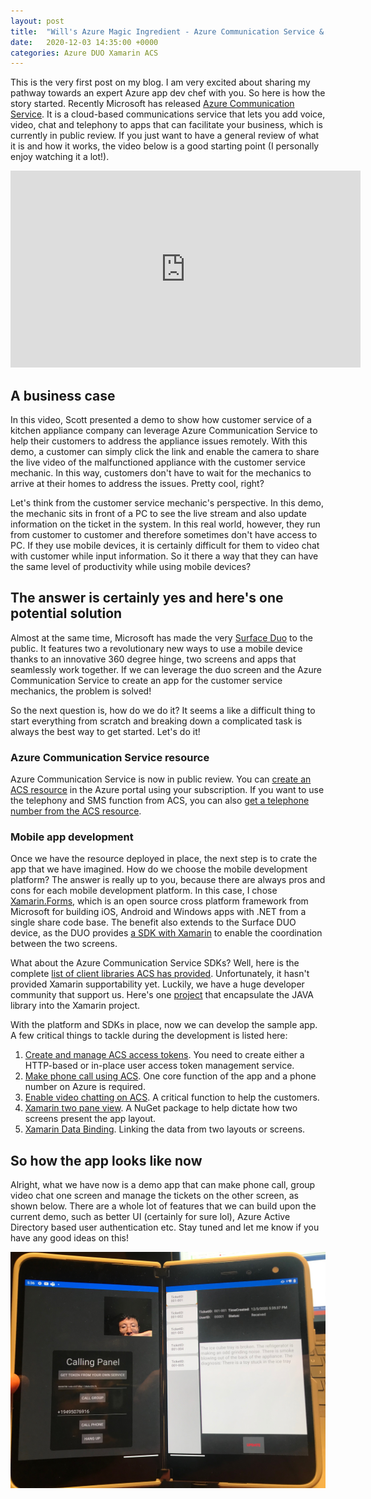 ```yaml
---
layout: post
title:  "Will's Azure Magic Ingredient - Azure Communication Service & Surface DUO - PART I"
date:   2020-12-03 14:35:00 +0000
categories: Azure DUO Xamarin ACS
---
```


This is the very first post on my blog. I am very excited about sharing my pathway towards an expert Azure app dev chef with you.
So here is how the story started. Recently Microsoft has released [Azure Communication Service](https://docs.microsoft.com/en-us/azure/communication-services/). It is a cloud-based communications service that lets you add voice, video, chat and telephony to apps that can facilitate your business, which is currently in public review. If you just want to have a general review of what it is and how it works, the video below is a good starting point (I personally enjoy watching it a lot!). 

<iframe width="560" height="315" src="https://www.youtube.com/embed/49oshhgY6UQ" frameborder="0" allow="accelerometer; autoplay; clipboard-write; encrypted-media; gyroscope; picture-in-picture" allowfullscreen></iframe>

## A business case 

In this video, Scott presented a demo to show how customer service of a kitchen appliance company can leverage Azure Communication Service to help their customers to address the appliance issues remotely. With this demo, a customer can simply click the link and enable the camera to share the live video of the malfunctioned appliance with the customer service mechanic. In this way, customers don't have to wait for the mechanics to arrive at their homes to address the issues. Pretty cool, right?  

Let's think from the customer service mechanic's perspective. In this demo, the mechanic sits in front of a PC to see the live stream and also update information on the ticket in the system. In this real world, however, they run from customer to customer and therefore sometimes don't have access to PC. If they use mobile devices, it is certainly difficult for them to video chat with customer while input information. So it there a way that they can have the same level of productivity while using mobile devices?

## The answer is certainly yes and here's one potential solution

Almost at the same time, Microsoft has made the very [Surface Duo](https://www.microsoft.com/en-us/surface/devices/surface-duo) to the public. It features two a revolutionary new ways to use a mobile device thanks to an innovative 360 degree hinge, two screens and apps that seamlessly work together. If we can leverage the duo screen and the Azure Communication Service to create an app for the customer service mechanics, the problem is solved!  

So the next question is, how do we do it? It seems a like a difficult thing to start everything from scratch and breaking down a complicated task is always the best way to get started. Let's do it!

### Azure Communication Service resource

Azure Communication Service is now in public review. You can [create an ACS resource](https://docs.microsoft.com/en-us/azure/communication-services/quickstarts/create-communication-resource?tabs=windows&pivots=platform-azp) in the Azure portal using your subscription. If you want to use the telephony and SMS function from ACS, you can also [get a telephone number from the ACS resource](https://docs.microsoft.com/en-us/azure/communication-services/quickstarts/telephony-sms/get-phone-number).

### Mobile app development

Once we have the resource deployed in place, the next step is to crate the app that we have imagined. How do we choose the mobile development platform? The answer is really up to you, because there are always pros and cons for each mobile development platform. In this case, I chose [Xamarin.Forms](https://dotnet.microsoft.com/apps/xamarin/xamarin-forms), which is an open source cross platform framework from Microsoft for building iOS, Android and Windows apps with .NET from a single share code base. The benefit also extends to the Surface DUO device, as the DUO provides [a SDK with Xamarin](https://docs.microsoft.com/en-us/dual-screen/xamarin/use-sdk) to enable the coordination between the two screens.  

What about the Azure Communication Service SDKs? Well, here is the complete [list of client libraries ACS has provided](https://docs.microsoft.com/en-us/azure/communication-services/concepts/sdk-options). Unfortunately, it hasn't provided Xamarin supportability yet. Luckily, we have a huge developer community that support us. Here's one [project](https://github.com/Laerdal/Xamarin.AzureCommunicationCalling) that encapsulate the JAVA library into the Xamarin project.  

With the platform and SDKs in place, now we can develop the sample app. A few critical things to tackle during the development is listed here:  

1. [Create and manage ACS access tokens](https://docs.microsoft.com/en-us/azure/communication-services/quickstarts/access-tokens?pivots=programming-language-csharp). You need to create either a HTTP-based or in-place user access token management service.
2. [Make phone call using ACS](https://docs.microsoft.com/en-us/azure/communication-services/quickstarts/voice-video-calling/pstn-call?pivots=platform-android). One core function of the app and a phone number on Azure is required.
3. [Enable video chatting on ACS](https://docs.microsoft.com/en-us/azure/communication-services/quickstarts/voice-video-calling/getting-started-with-calling?pivots=platform-android). A critical function to help the customers.
4. [Xamarin two pane view](https://docs.microsoft.com/en-us/dual-screen/xamarin/twopaneview). A NuGet package to help dictate how two screens present the app layout.
5. [Xamarin Data Binding](https://docs.microsoft.com/en-us/xamarin/xamarin-forms/app-fundamentals/data-binding/). Linking the data from two layouts or screens.

## So how the app looks like now

Alright, what we have now is a demo app that can make phone call, group video chat one screen and manage the tickets on the other screen, as shown below. There are a whole lot of features that we can build upon the current demo, such as better UI (certainly for sure lol), Azure Active Directory based user authentication etc. Stay tuned and let me know if you have any good ideas on this!

![Demo Picture](https://github.com/willlimtc/homepage/blob/main/assets/blogs/12032020-pic01.jpg "Demo Picture")
